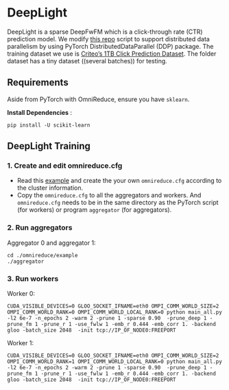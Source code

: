 # DeepLight
DeepLight is a sparse DeepFwFM which is a click-through rate (CTR) prediction model. We modify [this repo](https://github.com/WayneDW/DeepLight_Deep-Lightweight-Feature-Interactions) script to support distributed data parallelism by using PyTorch DistributedDataParallel (DDP) package. The training dataset we use is [Criteo’s 1TB Click Prediction Dataset](https://docs.microsoft.com/en-us/archive/blogs/machinelearning/now-available-on-azure-ml-criteos-1tb-click-prediction-dataset). The folder dataset has a tiny dataset ((several batches)) for testing.

## Requirements
Aside from PyTorch with OmniReduce, ensure you have `sklearn`.

**Install Dependencies** :

    pip install -U scikit-learn

## DeepLight Training
### 1. Create and edit omnireduce.cfg
- Read this [example](https://github.com/Phlix1/omnireduce/tree/master/example) and create the your own `omnireduce.cfg` according to the cluster information.
- Copy the `omnireduce.cfg` to all the aggregators and workers. And `omnireduce.cfg` needs to be in the same directory as the PyTorch script (for workers) or program `aggregator` (for aggregators).
### 2. Run aggregators
Aggregator 0 and aggregator 1:

    cd ./omnireduce/example
    ./aggregator

### 3. Run workers
Worker 0:

    CUDA_VISIBLE_DEVICES=0 GLOO_SOCKET_IFNAME=eth0 OMPI_COMM_WORLD_SIZE=2 OMPI_COMM_WORLD_RANK=0 OMPI_COMM_WORLD_LOCAL_RANK=0 python main_all.py -l2 6e-7 -n_epochs 2 -warm 2 -prune 1 -sparse 0.90  -prune_deep 1 -prune_fm 1 -prune_r 1 -use_fwlw 1 -emb_r 0.444 -emb_corr 1. -backend gloo -batch_size 2048  -init tcp://IP_OF_NODE0:FREEPORT

Worker 1:

    CUDA_VISIBLE_DEVICES=0 GLOO_SOCKET_IFNAME=eth0 OMPI_COMM_WORLD_SIZE=2 OMPI_COMM_WORLD_RANK=1 OMPI_COMM_WORLD_LOCAL_RANK=0 python main_all.py -l2 6e-7 -n_epochs 2 -warm 2 -prune 1 -sparse 0.90  -prune_deep 1 -prune_fm 1 -prune_r 1 -use_fwlw 1 -emb_r 0.444 -emb_corr 1. -backend gloo -batch_size 2048  -init tcp://IP_OF_NODE0:FREEPORT
